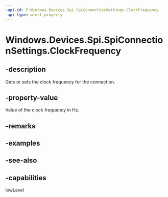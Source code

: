 ```yaml
---
-api-id: P:Windows.Devices.Spi.SpiConnectionSettings.ClockFrequency
-api-type: winrt property
---
```


<!-- Property syntax
public int ClockFrequency { get;  set; }
-->

# Windows.Devices.Spi.SpiConnectionSettings.ClockFrequency

## -description
Gets or sets the clock frequency for the connection.

## -property-value
Value of the clock frequency in Hz.

## -remarks

## -examples

## -see-also


## -capabilities
lowLevel
